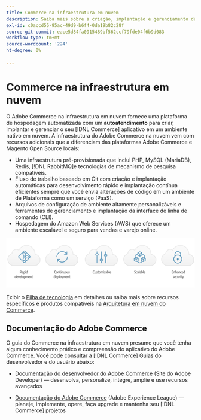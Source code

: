 ```yaml
---
title: Commerce na infraestrutura em nuvem
description: Saiba mais sobre a criação, implantação e gerenciamento da infraestrutura do Commerce na nuvem.
exl-id: c0accd55-95ac-49d9-b6f4-0da19b82c28f
source-git-commit: eace5d84fa0915489bf562ccf79fde04f6b9d083
workflow-type: tm+mt
source-wordcount: '224'
ht-degree: 0%

---
```


# Commerce na infraestrutura em nuvem

O Adobe Commerce na infraestrutura em nuvem fornece uma plataforma de hospedagem automatizada com um **autoatendimento** para criar, implantar e gerenciar o seu [!DNL Commerce] aplicativo em um ambiente nativo em nuvem. A infraestrutura do Adobe Commerce na nuvem vem com recursos adicionais que a diferenciam das plataformas Adobe Commerce e Magento Open Source locais:

- Uma infraestrutura pré-provisionada que inclui PHP, MySQL (MariaDB), Redis, [!DNL RabbitMQ]e tecnologias de mecanismo de pesquisa compatíveis.
- Fluxo de trabalho baseado em Git com criação e implantação automáticas para desenvolvimento rápido e implantação contínua eficientes sempre que você envia alterações de código em um ambiente de Plataforma como um serviço (PaaS).
- Arquivos de configuração de ambiente altamente personalizáveis e ferramentas de gerenciamento e implantação da interface de linha de comando (CLI).
- Hospedagem do Amazon Web Services (AWS) que oferece um ambiente escalável e seguro para vendas e varejo online.

![Benefícios da nuvem](../assets/CloudBenefits.svg)

Exibir o [Pilha de tecnologia](architecture/tech-stack.md) em detalhes ou saiba mais sobre recursos específicos e produtos compatíveis na [Arquitetura em nuvem do Commerce](architecture/cloud-architecture.md).

<div id="recs-overview-body-1"></div>
<div id="recs-overview-body-2"></div>
<div id="recs-overview-body-3"></div>
<div id="recs-overview-body-4"></div>
<div id="recs-overview-body-5"></div>
<div id="recs-overview-body-6"></div>

## Documentação do Adobe Commerce

O guia do Commerce na infraestrutura em nuvem presume que você tenha algum conhecimento prático e compreensão do aplicativo do Adobe Commerce. Você pode consultar a [!DNL Commerce] Guias do desenvolvedor e do usuário abaixo:

- [Documentação do desenvolvedor do Adobe Commerce](https://developer.adobe.com/commerce/docs/) (Site do Adobe Developer) — desenvolva, personalize, integre, amplie e use recursos avançados

- [Documentação do Adobe Commerce](https://experienceleague.adobe.com/docs/commerce.html) (Adobe Experience League) — planeje, implemente, opere, faça upgrade e mantenha seu [!DNL Commerce] projetos
